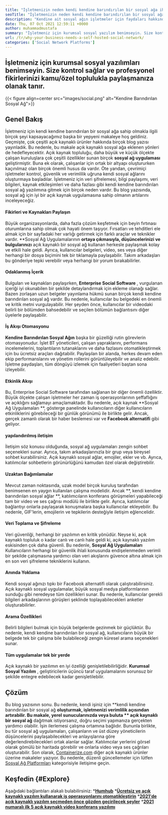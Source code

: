 ```yaml
---
title: "İşletmenizin neden kendi kendine barındırılan bir sosyal ağa ihtiyacı var?" 
seoTitle: "İşletmenizin neden kendi kendine barındırılan bir sosyal ağa ihtiyacı var?" 
description: "Kendine ait sosyal ağın işletmeler için faydaları hakkında bilgi edinmek için bu makaleyi izleyin. Takımlar ve bireyler için kamu/özel alanlar kurmanıza olanak tanır." 
date: Thu, 07 Oct 2021 12:59:11 +0000
author: muhammadmustafa
summary: "İşletmeniz için kurumsal sosyal yazılım benimseyin. Size kontrol sağlar ve profesyonel fikirlerinizi kamu/özel toplulukla paylaşmanıza olanak tanır." 
url: /tr/why-your-business-needs-a-self-hosted-social-network/
categories: ['Social Network Platforms']
---
```


## İşletmeniz için kurumsal sosyal yazılımları benimseyin. Size kontrol sağlar ve profesyonel fikirlerinizi kamu/özel toplulukla paylaşmanıza olanak tanır.

{{< figure align=center src="images/social.png" alt="Kendine Barındırılan Sosyal Ağ">}}


## Genel Bakış
İşletmeniz için kendi kendine barındırılan bir sosyal ağa sahip olmakla ilgili birçok şeyi kapsayacağımız başka bir yepyeni makaleye hoş geldiniz. Geçmişte, çok çeşitli açık kaynaklı ürünler hakkında birçok blog yazısı yayınladık. Bu nedenle, bu makale açık kaynaklı sosyal ağa eklenen yönleri de hedefleyecektir. Açık kaynak topluluğu, daha büyük ve küçük ölçekte çalışan kuruluşlara çok çeşitli özellikler sunan birçok **sosyal ağ uygulaması**  geliştirmiştir. Buna ek olarak, çalışanlar için ortak bir altyapı oluştururken kaçınılmaz olan birçok önemli husus da vardır.
Öte yandan, çevrimiçi işletmeler kontrol, güvenlik ve verimlilik uğruna kendi sosyal ağlarını oluşturmaya başladılar. İşletmeniz için veri şifrelemesi, bilgi paylaşımı, veri bilgileri, kaynak etkileşimleri ve daha fazlası gibi kendi kendine barındırılan sosyal ağ yazılımına gitmek için birçok neden vardır. Bu blog yazısında, sosyal ağ için iyi bir açık kaynak uygulamasına sahip olmanın artılarını inceleyeceğiz.

#### Fikirleri ve Kaynakları Paylaşın
Büyük organizasyonlarda, daha fazla çözüm keşfetmek için beyin fırtınası oturumlarına sahip olmak çok hayati önem taşıyor. Fırsatları ve tehditleri ele almak için bir sayfadaki her varlığı getirmek için farklı araçlar ve teknikler vardır. **Sosyal Ağ Uygulamalarının  **ortaya çıkmasıyla, düşüncelerinizi ve bulgularınızı**   açık kaynaklı bir sosyal ağ kullanan herkesle paylaşmak kolay ve etkili hale geldi. Ayrıca, kullanıcılar belgeleri, video, ses veya diğer herhangi bir dosya biçimini tek bir tıklamayla paylaşabilir. Takım arkadaşları bu gönderiye tepki verebilir veya herhangi bir yorum bırakabilirler.

#### Odaklanmış İçerik
Bulguları ve kaynakları paylaşırken, **Enterprise Social Software** , vurgulanan içeriği iyi okunabilen bir şekilde detaylandırmak için ekleme olanağı sağlar. Bazen zorlaşan uzun belgeler yayınlama hükmü sunan birçok kendi kendine barındırılan sosyal ağ vardır. Bu nedenle, kullanıcılar bu belgedeki en önemli ve kritik metni vurgulayabilir. Her şeyden önce, kullanıcılar bir videodaki belirli bir bölümden bahsedebilir ve seçilen bölümün bağlantısını diğer üyelerle paylaşabilir.

#### İş Akışı Otomasyonu
**Kendine Barındırılan Sosyal Ağın**  başka bir güzelliği rutin görevlerin otomasyonudur. İşlet BT yöneticileri, çalışan yapraklarını, performans incelemelerini, toplantıların tutanaklarını ve daha fazlasını otomatikleştirmek için bu ücretsiz araçları dağıtabilir. Paylaşılan bir alanda, herkes devam eden ekip performanslarını ve yönetim rollerini görüntüleyebilir ve analiz edebilir. İşletme paydaşları, tüm döngüyü izlemek için faaliyetleri baştan sona izleyebilir.

#### Etkinlik Akışı
Bu, Enterprise Social Software tarafından sağlanan bir diğer önemli özelliktir. Büyük ölçekte çalışan işletmeler her zaman iş operasyonlarının şeffaflığını ve açıklığını sağlamayı amaçlamaktadır. Bu nedenle, açık kaynak **Sosyal Ağ Uygulamaları **, gösterge panelinde kullanıcıların diğer kullanıcıların etkinliklerini görebileceği bir günlük görünümü ile birlikte gelir. Ancak, gerçek zamanlı olarak bir haber beslemesi var ve  **Facebook alternatifi**   gibi geliyor.

#### yapılandırılmış iletişim
İletişim söz konusu olduğunda, sosyal ağ uygulamaları zengin sohbet seçenekleri sunar. Ayrıca, takım arkadaşlarınızla bir grup veya bireysel sohbet kurabilirsiniz. Açık kaynaklı sosyal ağlar, emojiler, ekler ve vb. Ayrıca, katılımcılar sohbetlerin görünürlüğünü kamudan özel olarak değiştirebilir.

#### Uzaktan Bağımlamalar
Mevcut zaman noktasında, uzak model birçok kuruluş tarafından benimsenen en yaygın kullanılan çalışma modelidir. Ancak **, kendi kendine barındırılan sosyal ağlar **, katılımcıların konferans görüşmeleri yapabileceği tam bir video ve ses çağrısı modülü ile birlikte gelir. Ayrıca, katılımcılar bağlantıyı onlarla paylaşarak konuşmalara başka kullanıcılar ekleyebilir. Bu nedenle, GIF'lerin, emojilerin ve tepkilerin desteğiyle iletişim eğlencelidir.

#### Veri Toplama ve Şifreleme
Veri güvenliği, herhangi bir yazılımın en kritik yönüdür. Neyse ki, açık kaynaklı topluluk o kadar canlı ve canlı hale geldi ki, açık kaynaklı yazılım eskisinden çok daha güvenli. Bu nedenle, **Sosyal Ağ Uygulamaları**  Kullanıcıların herhangi bir güvenlik ihlali konusunda endişelenmeden verimli bir şekilde çalışmasına yardımcı olan veri akışlarını güvence altına almak için en son veri şifreleme tekniklerini kullanın.

#### Anında Yoklama
Kendi sosyal ağınızı tıpkı bir Facebook alternatifi olarak çalıştırabilirsiniz. Açık kaynaklı sosyal uygulamalar, büyük sosyal medya platformlarının sunduğu gibi neredeyse tüm özellikleri sunar. Bu nedenle, kullanıcılar gerekli bilgileri arkadaşlarının görüşleri şeklinde toplayabilecekleri anketler oluşturabilirler.

#### Arama Özellikleri
Belirli bilgileri bulmak için büyük belgelerde gezinmek bir güçlüktür. Bu nedenle, kendi kendine barındırılan bir sosyal ağ, kullanıcıların büyük bir belgede tek bir çalışma bile bulabileceği zengin küresel arama seçenekleri sunar.

#### Tüm uygulamalar tek bir yerde
Açık kaynaklı bir yazılımın en iyi özelliği genişletilebilirliğidir. **Kurumsal Sosyal Yazılım** , geliştiricilerin üçüncü taraf uygulamalarını sorunsuz bir şekilde entegre edebilecek kadar genişletilebilir.

## Çözüm
Bu blog yazısının sonu. Bu nedenle, kendi işiniz için **kendi kendine barındırılan bir sosyal ağ  **oluşturmak, işletmenizi verimlilik açısından artırabilir. Bu makale, yerel sunucularınızda veya buluta **  açık kaynaklı bir sosyal ağ**  dağıtmak istiyorsanız, doğru seçimi yapmanıza gerçekten yardımcı olabilir. İşin ilerlemesi çalışma ortamına bağlıdır. Bununla birlikte, bu tür sosyal ağ uygulamaları, çalışanların ve üst düzey yöneticilerin düşüncelerini paylaşabilecekleri ve anlayışlarına göre değerlendirebilecekleri ortak alanlar sağlar. Katılımcılar yerlerini görsel olarak gömülü bir haritada görebilir ve onlarla video veya ses çağrıları oluşturabilir.
Son olarak, [Containerize.com][1] diğer açık kaynaklı ürünler üzerine makaleler yazıyor. Bu nedenle, düzenli güncellemeler için lütfen [Sosyal Ağ Platformları][2] kategorisiyle iletişime geçin.

## Keşfedin   {#Explore}
Aşağıdaki bağlantıları alakalı bulabilirsiniz:
  ***[Humhub][3]** 
  ***[Ücretsiz ve açık kaynaklı yazılım kullanarak iş operasyonlarını otomatikleştirin][4]** 
  ***[2021'de açık kaynaklı yazılım seçmeden önce gözden geçirilecek şeyler][5]** 
  *[**2021 numaralı ilk 5 açık kaynaklı video konferans yazılımı** ][6]

  
[1]: https://www.containerize.com/
[2]: https://products.containerize.com/social-network-platforms/
[3]: https://products.containerize.com/social-network-platforms/humhub/
[4]: https://blog.containerize.com/blogging/automate-business-operations-using-open-source-software/
[5]: https://blog.containerize.com/cmdb-software/things-to-review-before-opting-open-source-software-in-2021/
[6]: https://blog.containerize.com/video-conferencing-software/top-5-open-source-video-conferencing-software-of-2021/
